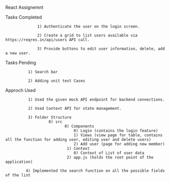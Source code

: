 React Assignemnt

Tasks Completed 
                  
                  1) Authenticate the user on the login screen.
                  
                  2) Create a grid to list users available via                 https://reqres.in/api/users API call.
                 
                  3) Provide buttons to edit user information, delete, add a new user.

Tasks Pending

              1) Search bar
              
              2) Adding unit test Cases

Approch Used 

              1) Used the given mock API endpoint for backend connections.
              
              2) Used Context API for state management.
              
              3) Folder Structure
                       0) src
                              0) Components
                                  0) Login (contains the login feature)
                                  1) Views (view page for table, contains all the function for adding user, editing user and delete users) 
                                  2) Add user (page for adding new member)
                               1) Context
                                  0) Context of List of user data
                               2) app.js (holds the root point of the application)
             
             4) Implemented the search function on all the possible fields of the list
